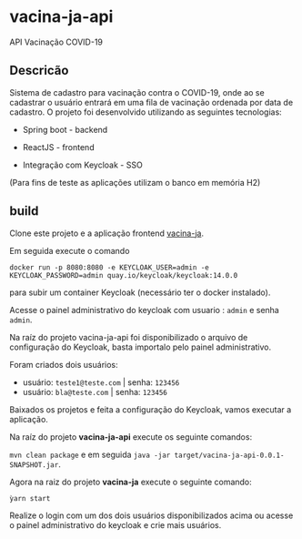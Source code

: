 # vacina-ja-api
API Vacinação COVID-19

## Descricão
Sistema de cadastro para vacinação contra o COVID-19, onde ao se cadastrar o usuário entrará em uma fila de vacinação ordenada 
por data de cadastro. O projeto foi desenvolvido utilizando as seguintes tecnologias:

* Spring boot - backend

* ReactJS - frontend

* Integração com Keycloak - SSO

(Para fins de teste as aplicações utilizam o banco em memória H2)

## build
Clone este projeto e a aplicação frontend <a href="https://github.com/nathaliareboucas/vacina-ja">vacina-ja</a>.

Em seguida execute o comando

`docker run -p 8080:8080 -e KEYCLOAK_USER=admin -e KEYCLOAK_PASSWORD=admin quay.io/keycloak/keycloak:14.0.0`

para subir um container Keycloak (necessário ter o docker instalado).

Acesse o painel administrativo do keycloak com usuario : `admin` e senha `admin`.

Na raíz do projeto vacina-ja-api foi disponibilizado o arquivo de configuração do Keycloak, basta importalo pelo painel administrativo.

Foram criados dois usuários:

* usuário: `teste1@teste.com` | senha: `123456`
* usuário: `bla@teste.com` | senha: `123456`

Baixados os projetos e feita a configuração do Keycloak, vamos executar a aplicação.

Na raíz do projeto <b>vacina-ja-api</b> execute os seguinte comandos:

`mvn clean package` e em seguida `java -jar target/vacina-ja-api-0.0.1-SNAPSHOT.jar`.

Agora na raiz do projeto <b>vacina-ja</b> execute o seguinte comando:

`ỳarn start`

Realize o login com um dos dois usuários disponibilizados acima ou acesse o painel administrativo do keycloak e crie mais usuários.

